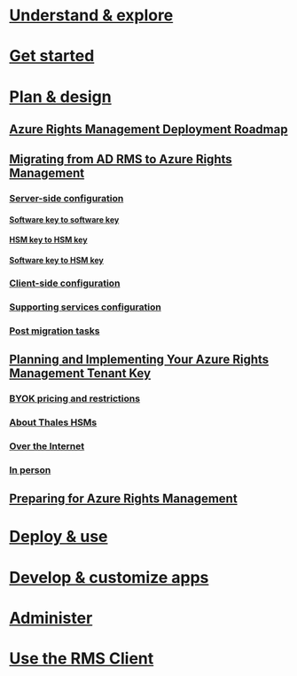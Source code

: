 # [Understand & explore](/rights-management/understand-explore/azure-rights-management)
# [Get started](/rights-management/get-started/requirements-for-azure-rights-management)
# [Plan & design](./azure-rights-management-deployment-roadmap.md)
## [Azure Rights Management Deployment Roadmap](./azure-rights-management-deployment-roadmap.md)
## [Migrating from AD RMS to Azure Rights Management](./migrating-from-ad-rms-to-azure-rights-management.md)
### [Server-side configuration](./migrating-from-ad-rms-to-azure-rights-management-phase1.md)
#### [Software key to software key](migrating-from-ad-rms-to-azure-rights-management-softwarekey-to-softwarekey.md)
#### [HSM key to HSM key](migrating-from-ad-rms-to-azure-rights-management-hsmkey-to-hsmkey.md)
#### [Software key to HSM key](migrating-from-ad-rms-to-azure-rights-management-softwarekey-to-hsmkey.md)
### [Client-side configuration](./migrating-from-ad-rms-to-azure-rights-management-phase2.md)
### [Supporting services configuration](./migrating-from-ad-rms-to-azure-rights-management-phase3.md)
### [Post migration tasks](./migrating-from-ad-rms-to-azure-rights-management-phase4.md)
## [Planning and Implementing Your Azure Rights Management Tenant Key](./planning-and-implementing-your-azure-rights-management-tenant-key.md)
### [BYOK pricing and restrictions](byok-pricing-and-restrictions.md)
### [About Thales HSMs](information-about-thales-hms-and-microsoft-additions.md)
### [Over the Internet](generate-and-transfer-your-tenant-key-over-the-internet.md)
### [In person](generate-and-transfer-your-tenant-key-in-person.md)
## [Preparing for Azure Rights Management](./preparing-for-azure-rights-management.md)
# [Deploy & use](/rights-management/deploy-use/activating-azure-rights-management)
# [Develop & customize apps](/rights-management/develop/developers-guide)
# [Administer](/rights-management/administer/administering-azure-rights-management-with-powershell)
# [Use the RMS Client](/rights-management/rms-client/rights-management-rms-client)